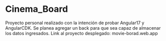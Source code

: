 # Cinema_Board

Proyecto personal realizado con la intención de probar Angular17 y AngularCDK. Se planea agregar un back para que sea capaz de almacenar los datos ingresados.
Link al proyecto desplegado: movie-borad.web.app

